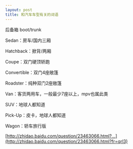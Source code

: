 ```yaml
---
layout: post
title: 和汽车车型有关的词语
---
```


后备箱 boot/trunk

Sedan：房车/国内三厢

Hatchback：掀背/两厢

Coupe：双门硬顶轿跑

Convertible：双门4座敞篷

Roadster：纯种双门2座敞篷

Van：客货两用车，一般最少7座以上，mpv也属此类

SUV：地球人都知道

Pick-Up：皮卡，地球人都知道

Wagon：轿车旅行版

[http://zhidao.baidu.com/question/23463066.html?...](http://zhidao.baidu.com/question/23463066.html?fr=qrl3)
